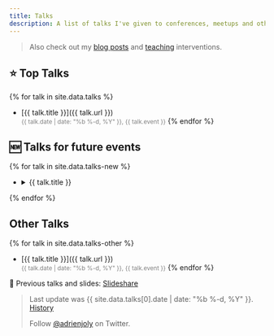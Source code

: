 ```yaml
---
title: Talks
description: A list of talks I've given to conferences, meetups and other events.
---
```


> Also check out my [blog posts](/posts) and [teaching](/teaching) interventions.

## ⭐️ Top Talks

{% for talk in site.data.talks %}
- [{{ talk.title }}]({{ talk.url }})<br/>
  <small style="color:gray;">{{ talk.date | date: "%b %-d, %Y" }}, {{ talk.event }}</small>
{% endfor %}

## 🆕 Talks for future events

{% for talk in site.data.talks-new %}
- <details><summary>{{ talk.title }}</summary><small style="color:gray;">{{ talk.desc_en }}</small></details>
{% endfor %}

## Other Talks

{% for talk in site.data.talks-other %}
- [{{ talk.title }}]({{ talk.url }})<br/>
  <small style="color:gray;">{{ talk.date | date: "%b %-d, %Y" }}, {{ talk.event }}</small>
{% endfor %}

📌 Previous talks and slides: [Slideshare](https://fr.slideshare.net/adrienjoly/presentations)

<!-- inspiration: https://raw.githubusercontent.com/romsson/romain.vuillemot.net/master/talks.md -->

> Last update was {{ site.data.talks[0].date | date: "%b %-d, %Y" }}. [History](https://github.com/adrienjoly/adrienjoly.github.com/commits/master/talks)
>
> Follow [@adrienjoly](https://twitter.com/adrienjoly) on Twitter.
